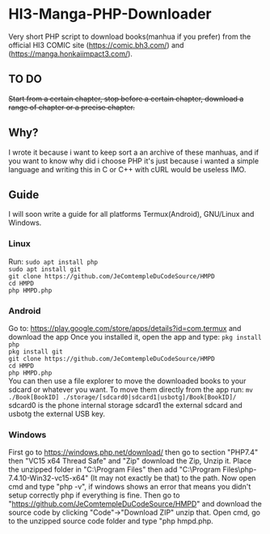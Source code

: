 # HI3-Manga-PHP-Downloader
Very short PHP script to download books(manhua if you prefer) from the official HI3 COMIC site (https://comic.bh3.com/) and (https://manga.honkaiimpact3.com/).

## TO DO
~~Start from a certain chapter, stop before a certain chapter, download a range of chapter or a precise chapter.~~

## Why?
I wrote it because i want to keep sort a an archive of these manhuas, and if you want to know why did i choose PHP it's just because i wanted a simple language and writing this in C or C++ with cURL would be useless IMO.

## Guide
I will soon write a guide for all platforms Termux(Android), GNU/Linux and Windows.

### Linux
Run: 
```sudo apt install php```\
```sudo apt install git```\
```git clone https://github.com/JeComtempleDuCodeSource/HMPD```\
```cd HMPD```\
```php HMPD.php```

### Android
Go to: https://play.google.com/store/apps/details?id=com.termux and download the app
Once you installed it, open the app and type:
```pkg install php```\
```pkg install git```\
```git clone https://github.com/JeComtempleDuCodeSource/HMPD```\
```cd HMPD```\
```php HMPD.php```\
You can then use a file explorer to move the downloaded books to your sdcard or whatever you want.
To move them directly from the app run:
```mv ./Book[BookID] ./storage/[sdcard0|sdcard1|usbotg]/Book[BookID]/```
sdcard0 is the phone internal storage sdcard1 the external sdcard and usbotg the external USB key.

### Windows
First go to https://windows.php.net/download/ then go to section "PHP7.4" then "VC15 x64 Thread Safe" and "Zip" download the Zip, Unzip it.
Place the unzipped folder in "C:\Program Files" then add "C:\Program Files\php-7.4.10-Win32-vc15-x64" (It may not exactly be that) to the path.
Now open cmd and type "php -v", if windows shows an error that means you didn't setup correctly php if everything is fine.
Then go to "https://github.com/JeComtempleDuCodeSource/HMPD" and download the source code by clicking "Code"->"Download ZIP" unzip that.
Open cmd, go to the unzipped source code folder and type "php hmpd.php.

